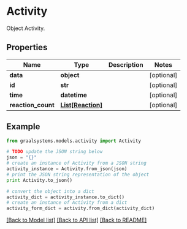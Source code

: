 # Activity

Object Activity.

## Properties

Name | Type | Description | Notes
------------ | ------------- | ------------- | -------------
**data** | **object** |  | [optional] 
**id** | **str** |  | [optional] 
**time** | **datetime** |  | [optional] 
**reaction_count** | [**List[Reaction]**](Reaction.md) |  | [optional] 

## Example

```python
from graalsystems.models.activity import Activity

# TODO update the JSON string below
json = "{}"
# create an instance of Activity from a JSON string
activity_instance = Activity.from_json(json)
# print the JSON string representation of the object
print Activity.to_json()

# convert the object into a dict
activity_dict = activity_instance.to_dict()
# create an instance of Activity from a dict
activity_form_dict = activity.from_dict(activity_dict)
```
[[Back to Model list]](../README.md#documentation-for-models) [[Back to API list]](../README.md#documentation-for-api-endpoints) [[Back to README]](../README.md)


